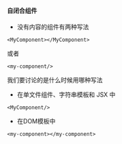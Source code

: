 #### 自闭合组件
* 没有内容的组件有两种写法
```
<MyComponent></MyComponent>
```
或者
```
<my-component/>
```
我们要讨论的是什么时候用哪种写法
* 在单文件组件、字符串模板和 JSX 中
```
<MyComponent/>
```
* 在DOM模板中
```
<my-component></my-component>
```

####